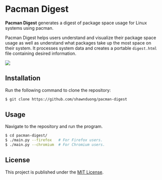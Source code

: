 # Pacman Digest

**Pacman Digest** generates a digest of package space usage for Linux systems using pacman.

Pacman Digest helps users understand and visualize their package space usage as well as understand what packages take up the most space on their system. It processes system data and creates a portable `digest.html` file containing desired information.

![](./img/pacman-digest.gif)

## Installation

Run the following command to clone the repository:

```sh
$ git clone https://github.com/shawnduong/pacman-digest
```

## Usage

Navigate to the repository and run the program.

```sh
$ cd pacman-digest/
$ ./main.py --firefox   # For Firefox users.
$ ./main.py --chromium  # For Chromium users.
```

## License

This project is published under the [MIT License](./LICENSE).
